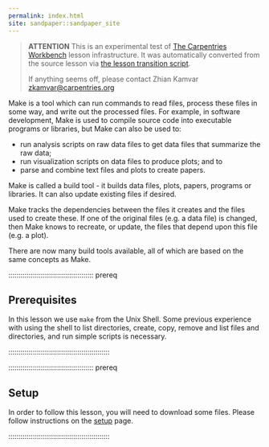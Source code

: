 ```yaml
---
permalink: index.html
site: sandpaper::sandpaper_site
---
```


> **ATTENTION** This is an experimental test of [The Carpentries Workbench](https://carpentries.github.io/workbench) lesson infrastructure.
> It was automatically converted from the source lesson via [the lesson transition script](https://github.com/carpentries/lesson-transition/).
> 
> If anything seems off, please contact Zhian Kamvar [zkamvar@carpentries.org](mailto:zkamvar@carpentries.org)

Make is a tool which can run commands to read files, process these
files in some way, and write out the processed files. For example,
in software development, Make is used to compile source code
into executable programs or libraries, but Make can also be used
to:

- run analysis scripts on raw data files to get data files that
  summarize the raw data;
- run visualization scripts on data files to produce plots; and to
- parse and combine text files and plots to create papers.

Make is called a build tool - it builds data files, plots, papers,
programs or libraries. It can also update existing files if
desired.

Make tracks the dependencies between the files it creates and the
files used to create these. If one of the original files (e.g. a data
file) is changed, then Make knows to recreate, or update, the files
that depend upon this file (e.g. a plot).

There are now many build tools available, all of which are based on
the same concepts as Make.

::::::::::::::::::::::::::::::::::::::::::  prereq

## Prerequisites

In this lesson we use `make` from the Unix Shell. Some previous
experience with using the shell to list directories, create, copy,
remove and list files and directories, and run simple scripts is
necessary.


::::::::::::::::::::::::::::::::::::::::::::::::::

::::::::::::::::::::::::::::::::::::::::::  prereq

## Setup

In order to follow this lesson, you will need to download some files.
Please follow instructions on the [setup](learners/setup.md) page.


::::::::::::::::::::::::::::::::::::::::::::::::::



